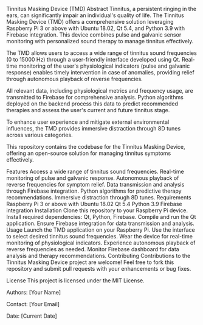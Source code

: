 Tinnitus Masking Device (TMD)
Abstract
Tinnitus, a persistent ringing in the ears, can significantly impair an individual's quality of life. The Tinnitus Masking Device (TMD) offers a comprehensive solution leveraging Raspberry Pi 3 or above with Ubuntu 18.02, Qt 5.4, and Python 3.9 with Firebase integration. This device combines pulse and galvanic sensor monitoring with personalized sound therapy to manage tinnitus effectively.

The TMD allows users to access a wide range of tinnitus sound frequencies (0 to 15000 Hz) through a user-friendly interface developed using Qt. Real-time monitoring of the user's physiological indicators (pulse and galvanic response) enables timely intervention in case of anomalies, providing relief through autonomous playback of reverse frequencies.

All relevant data, including physiological metrics and frequency usage, are transmitted to Firebase for comprehensive analysis. Python algorithms deployed on the backend process this data to predict recommended therapies and assess the user's current and future tinnitus stage.

To enhance user experience and mitigate external environmental influences, the TMD provides immersive distraction through 8D tunes across various categories.

This repository contains the codebase for the Tinnitus Masking Device, offering an open-source solution for managing tinnitus symptoms effectively.

Features
Access a wide range of tinnitus sound frequencies.
Real-time monitoring of pulse and galvanic response.
Autonomous playback of reverse frequencies for symptom relief.
Data transmission and analysis through Firebase integration.
Python algorithms for predictive therapy recommendations.
Immersive distraction through 8D tunes.
Requirements
Raspberry Pi 3 or above with Ubuntu 18.02
Qt 5.4
Python 3.9
Firebase integration
Installation
Clone this repository to your Raspberry Pi device.
Install required dependencies: Qt, Python, Firebase.
Compile and run the Qt application.
Ensure Firebase integration for data transmission and analysis.
Usage
Launch the TMD application on your Raspberry Pi.
Use the interface to select desired tinnitus sound frequencies.
Wear the device for real-time monitoring of physiological indicators.
Experience autonomous playback of reverse frequencies as needed.
Monitor Firebase dashboard for data analysis and therapy recommendations.
Contributing
Contributions to the Tinnitus Masking Device project are welcome! Feel free to fork this repository and submit pull requests with your enhancements or bug fixes.

License
This project is licensed under the MIT License.

Authors: [Your Name]

Contact: [Your Email]

Date: [Current Date]
